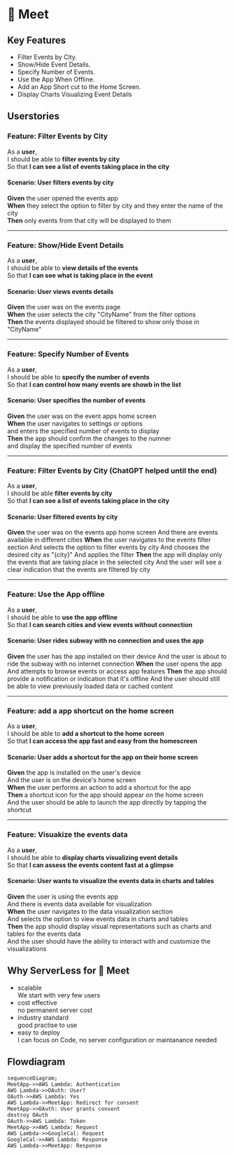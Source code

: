 # 🥩 Meet

## Key Features

- Filter Events by City.
- Show/Hide Event Details.
- Specify Number of Events.
- Use the App When Offline.
- Add an App Short cut to the Home Screen.
- Display Charts Visualizing Event Details

## Userstories

### Feature: Filter Events by City

As a **user**,  
I should be able to **filter events by city**  
So that **I can see a list of events taking place in the city**

#### Scenario: User filters events by city

**Given** the user opened the events app  
**When** they select the option to filter by city and they enter the name of   the city  
**Then** only events from that city will be displayed to them

---

### Feature: Show/Hide Event Details

As a **user**,  
I should be able to **view details of the events**  
So that **I can see what is taking place in the event**  

#### Scenario: User views events details  

**Given** the user was on the events page  
**When** the user selects the city "CityName" from the filter options  
**Then** the events displayed should be filtered to show only those in "CityName"  

---

### Feature: Specify Number of Events  

As a **user**,  
I should be able to **specify the number of events**  
So that **I can control how many events are showb in the list**  

#### Scenario: User specifies the number of events

**Given** the user was on the event apps home screen  
**When** the user navigates to settings or options  
and enters the specified number of events to display  
**Then** the app should confirm the changes to the numner  
and display the specified number of events

---

### Feature: Filter Events by City (ChatGPT helped until the end)

As a **user**,  
I should be able **filter events by city**  
So that **I can see a list of events taking place in the city**

#### Scenario: User filtered events by city

**Given** the user was on the events app home screen
And there are events available in different cities
**When** the user navigates to the events filter section
And selects the option to filter events by city
And chooses the desired city as "{city}"
And applies the filter
**Then** the app will display only the events that are taking place in the selected city
And the user will see a clear indication that the events are filtered by city

---

### Feature: Use the App offline

As a **user**,  
I should be able to **use the app offline**  
So that **I can search cities and view events without connection**

#### Scenario: User rides subway with no connection and uses the app

**Given** the user has the app installed on their device
And the user is about to ride the subway with no internet connection
**When** the user opens the app
And attempts to browse events or access app features
**Then** the app should provide a notification or indication that it's offline
And the user should still be able to view previously loaded data or cached content

---

### Feature: add a app shortcut on the home screen

As a **user**,  
I should be able to **add a shortcut to the home screen**  
So that **I can access the app fast and easy from the homescreen**  

#### Scenario: User adds a shortcut for the app on their home screen

**Given** the app is installed on the user's device  
And the user is on the device's home screen  
**When** the user performs an action to add a shortcut for the app  
**Then** a shortcut icon for the app should appear on the home screen  
And the user should be able to launch the app directly by tapping the shortcut  

---

### Feature: Visuakize the events data

As a **user**,  
I should be able to **display charts visualizing event details**  
So that **I can assess the events content fast at a glimpse**

#### Scenario: User wants to visualize the events data in charts and tables

**Given** the user is using the events app  
And there is events data available for visualization  
**When** the user navigates to the data visualization section  
And selects the option to view events data in charts and tables  
**Then** the app should display visual representations such as charts and tables for the events data  
And the user should have the ability to interact with and customize the visualizations

## Why ServerLess for  🥩 Meet

- scalable  
We start with very few users
- cost effective  
no permanent server cost  
- industry standard  
good practise to use
- easy to deploy  
I can focus on Code, no server configuration or maintanance needed

## Flowdiagram

```mermaid
sequenceDiagram;
MeetApp->>AWS Lambda: Authentication
AWS Lambda->>OAuth: User?
OAuth->>AWS Lambda: Yes 
AWS Lambda->>MeetApp: Redirect for consent 
MeetApp->>OAuth: User grants consent
destroy OAuth 
OAuth->>AWS Lambda: Token
MeetApp->>AWS Lambda: Request
AWS Lambda->>GoogleCal: Request
GoogleCal->>AWS Lambda: Response
AWS Lambda->>MeetApp: Response
